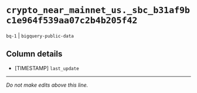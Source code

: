 # `crypto_near_mainnet_us._sbc_b31af9bc1e964f539aa07c2b4b205f42`
`bq-1` | `bigquery-public-data`

## Column details
* [TIMESTAMP] `last_update`

-------------------------------------------------------------------------------
*Do not make edits above this line.*
